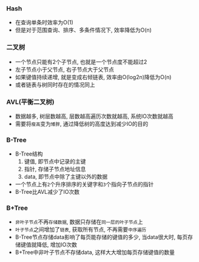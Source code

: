### Hash

* 在查询单条时效率为O(1)
* 但是对于范围查询、排序、多条件情况下, 效率降低为O(n)



### 二叉树

* 一个节点只能有2个子节点, 也就是一个节点度不能超过2
* 左子节点小于父节点, 右子节点大于父节点
* 如果键值持续递增, 就是变成右倾链表, 效率由O(log2n)降低为O(n)
* 或者链表与树同时存在的情况同上



### AVL(平衡二叉树)

* 数据越多, 树层数越高, 层数越高遍历次数就越高, 系统IO次数就越高
* 需要将`瘦高`变为`矮胖`, 通过降低树的高度达到减少IO的目的



### B-Tree

* B-Tree结构
  1. 键值, 即节点中记录的主键
  2. 指针, 存储子节点地址信息
  3. data, 即节点中除了主键以外的数据
* 一个节点上有`2`个升序排序的关键字和`3`个指向子节点的指针
* B-Tree比AVL减少了IO次数



### B+Tree

* `非叶子节点`不再`存储数据`, 数据只存储在`同一层的叶子节点`上
* `叶子节点`之间增加了`链表`, 获取所有节点, 不再需要`中序遍历`
* B-Tree节点存储data影响了每页能存储的键值的多少, 当data很大时, 每页存储键值就降低, 增加IO次数
* B+Tree中非叶子节点不存储data, 这样大大增加每页存储键值的数量